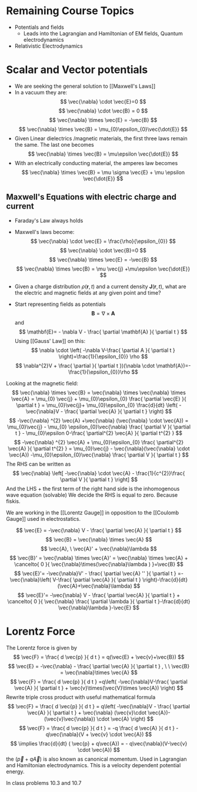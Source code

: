 # Remaining Course Topics
- Potentials and fields
	- Leads into the Lagrangian and Hamiltonian of EM fields, Quantum electrodynamics 
- Relativistic Electrodynamics
# Scalar and Vector potentials
- We are seeking the general solution to [[Maxwell's Laws]] 
- In a vacuum they are: 
$$
\vec{\nabla} \cdot \vec{E}=0
$$
$$
\vec{\nabla} \cdot \vec{B} = 0
$$
$$
\vec{\nabla} \times \vec{E} = -\vec{B}
$$
$$
\vec{\nabla} \times \vec{B} = \mu_{0}\epsilon_{0}\vec{\dot{E}}
$$
- Given Linear dielectrics /magnetic materials, the first three laws remain the same. The last one becomes 
$$
\vec{\nabla} \times \vec{B} = \mu\epsilon \vec{\dot{E}}
$$
- With an electrically conducting material, the amperes law becomes 
$$
\vec{\nabla} \times \vec{B} = \mu \sigma \vec{E} + \mu \epsilon \vec{\dot{E}}
$$
## Maxwell's Equations with electric charge and current
- Faraday's Law always holds
- Maxwell's laws become:
$$
\vec{\nabla} \cdot \vec{E} = \frac{\rho}{\epsilon_{0}}
$$
$$
\vec{\nabla} \cdot \vec{B}=0
$$
$$
\vec{\nabla} \times \vec{E} = -\vec{B}
$$
$$
\vec{\nabla} \times \vec{B} = \mu \vec{j} +\mu\epsilon \vec{\dot{E}}
$$

- Given a charge distribution $\rho(\mathbf{r},t)$ and a current density $\mathbf{J}(\mathbf{r},t)$, what are the electric and magnetic fields at any given point and time?
- Start representing fields as potentials
$$
\mathbf{B}=\nabla \times \mathbf{ A}
$$
and 
$$
\mathbf{E}= - \nabla V - \frac{ \partial \mathbf{A} }{ \partial t } 
$$
Using [[Gauss' Law]] on this: 
$$
\nabla \cdot \left( -\nabla V-\frac{ \partial A }{ \partial t }  \right)=\frac{1}{\epsilon_{0}} \rho
$$
$$
\nabla^{2}V + \frac{ \partial  }{ \partial t })(\nabla \cdot \mathbf{A})=-\frac{1}{\epsilon_{0}}\rho 
$$

Looking at the magnetic field: 
$$
\vec{\nabla} \times \vec{B} = \vec{\nabla} \times \vec{\nabla} \times \vec{A} = \mu_{0} \vec{j} + \mu_{0}\epsilon_{0} \frac{ \partial \vec{E} }{ \partial t }  = \mu_{0}\vec{j}+ \mu_{0}\epsilon_{0} \frac{d}{dt} \left( -\vec{\nabla}V - \frac{ \partial \vec{A} }{ \partial t }  \right)
$$
$$
-\vec{\nabla} ^{2} \vec{A} +\vec{\nabla} (\vec{\nabla} \cdot \vec{A}) = \mu_{0}\vec{j} - \mu_{0} \epsilon_{0}\vec{\nabla} \frac{ \partial V }{ \partial t } - \mu_{0}\epsilon 0-\frac{ \partial^{2} \vec{A} }{ \partial t^{2} } 
$$
$$
-\vec{\nabla} ^{2} \vec{A} + \mu_{0}\epsilon_{0} \frac{ \partial^{2} \vec{A} }{ \partial t^{2} } = \mu_{0}\vec{j} - \vec{\nabla}(\vec{\nabla} \cdot \vec{A}) -\mu_{0}\epsilon_{0}\vec{\nabla} \frac{ \partial V }{ \partial t } 
$$
The RHS can be written as 
$$
\vec{\nabla} \left[ -\vec{\nabla} \cdot \vec{A} - \frac{1}{c^{2}}\frac{ \partial V }{ \partial t }  \right]
$$
And the LHS + the first term of the right hand side is the inhomogenous wave equation (solvable)
We decide the RHS is equal to zero. Because fiskis. 

We are working in the [[Lorentz Gauge]] in opposition to the [[Coulomb Gauge]] used in electrostatics. 


$$
\vec{E} = -\vec{\nabla} V - \frac{ \partial \vec{A} }{ \partial t } 
$$
$$
 \vec{B} = \vec{\nabla} \times \vec{A}
$$
$$
\vec{A}, \ \vec{A}' + \vec{\nabla}\lambda
$$
$$
\vec{B}' = \vec{\nabla} \times \vec{A}' = \vec{\nabla} \times \vec{A} + \cancelto{ 0 }{ \vec{\nabla}\times(\vec{\nabla}\lambda ) }=\vec{B}
$$
$$
\vec{E}'= -\vec{\nabla}V' - \frac{ \partial \vec{A} '' }{ \partial t } =-\vec{\nabla}\left( V-\frac{ \partial \vec{A} }{ \partial t }  \right)-\frac{d}{dt}  (\vec{A}+\vec{\nabla}\lambda)
$$
$$
\vec{E}'= -\vec{\nabla} V - \frac{ \partial \vec{A} }{ \partial t } + \cancelto{ 0 }{ \vec{\nabla} \frac{ \partial \lambda }{ \partial t }-\frac{d}{dt} \vec{\nabla}\lambda }-\vec{E} 
$$
# Lorentz Force 
The Lorentz force is given by 
$$
\vec{F} = \frac{ d \vec{p} }{ d t }  = q(\vec{E} + \vec{v}+\vec{B})
$$$$
\vec{E} = -\vec{\nabla} - \frac{ \partial \vec{A} }{ \partial t } ,  \ \ \vec{B} = \vec{\nabla}\times \vec{A}
$$
$$
\vec{F} = \frac{ d \vec{p} }{ d t } =q\left( -\vec{\nabla}V-\frac{ \partial \vec{A}  }{ \partial t  } + \vec{v}\times(\vec{V}\times \vec{A}) \right) 
$$
Rewrite triple cross product with useful mathematical formula
$$
\vec{F} = \frac{ d \vec{p}  }{ d t }  = q\left( -\vec{\nabla}V - \frac{ \partial \vec{A}  }{ \partial t } + \vec{\nabla} (\vec{v}\cdot \vec{A})-(\vec{v}\vec{\nabla}) \cdot \vec{A}   \right)
$$
$$
\vec{F} = \frac{ d \vec{p} }{ d t } = -q \frac{ d \vec{A} }{ d t } -q\vec{\nabla}(V + \vec{v} \cdot \vec{A})
$$
$$
\implies \frac{d}{dt}  ( \vec{p} + q\vec{A}) = - q\vec{\nabla}(V-\vec{v} \cdot \vec{A})
$$
the $(\vec{p}+q\vec{A})$ is also known as canonical momentum. Used in Lagrangian and Hamiltonian electrodynamics. This is a velocity dependent potential energy. 

In class problems 10.3 and 10.7

